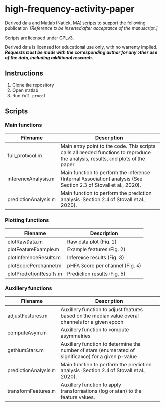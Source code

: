 # high-frequency-activity-paper

Derived data and Matlab (Natick, MA) scripts to support the following publication: *[Reference to be inserted after acceptance of the manuscript.]*

Scripts are licensed under GPLv3.

Derived data is licensed for educational use only, with no warrenty implied.  ***Requests must be made with the corresponding author for any other use of the data, including additional research.***

## Instructions

1. Clone the repository
2. Open matlab
3. Run `full_procol`

## Scripts

### Main functions

Filename                | Description
----------------------- | ------------
full_protocol.m         | Main entry point to the code.  This scripts calls all needed functions to reproduce the analysis, results, and plots of the paper
inferenceAnalysis.m     | Main function to perform the inference (Internal Association) analysis (See Section 2.3 of Stovall et al., 2020).
predictionAnalysis.m    | Main function to perform the prediction analysis (Section 2.4 of Stovall et al., 2020).

### Plotting functions

Filename                | Description
----------------------- | ------------
plotRawData.m           | Raw data plot (Fig. 1)
plotFeatureExample.m    | Example features (Fig. 2)
plotInferenceResults.m  | Inference results (Fig. 3)
plotScorePerchannel.m   | pHFA Score per channel (Fig. 4)
plotPredictionResults.m | Prediction results (Fig. 5)

### Auxillery functions

Filename                | Description
----------------------- | ------------
adjustFeatures.m        | Auxillery function to adjust features based on the median value overall channels for a given epoch
computeAsym.m           | Auxillery function to compute asymmetries
getNumStars.m           | Auxillery function to determine the number of stars (enumerated of significance) for a given p-value
predictionAnalysis.m    | Main function to perform the prediction analysis (Section 2.4 of Stovall et al., 2020).
transformFeatures.m     | Auxillery function to apply transformations (log or atan) to the feature values.
